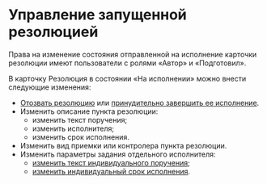 # Управление запущенной резолюцией

Права на изменение состояния отправленной на исполнение карточки резолюции имеют пользователи с ролями «Автор» и «Подготовил».

В карточку Резолюция в состоянии «На исполнении» можно внести следующие изменения:

- [Отозвать резолюцию](Review_of_Resolution.md) или [принудительно завершить ее исполнение](Forced_Finish.md).
- Изменить описание пункта резолюции: 
  - изменить текст поручения;
  - изменить исполнителя;
  - изменить срок исполнения.
- Изменить вид приемки или контролера пункта резолюции.
- Изменить параметры задания отдельного исполнителя:
  - [изменить текст индивидуального поручения](Edit_Text_Resolution.md);
  - [изменить индивидуальный срок исполнения](Postponement_of_Execution.md).